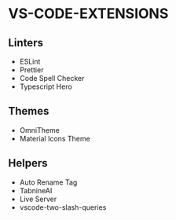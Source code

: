 # VS-CODE-EXTENSIONS

## Linters
- ESLint
- Prettier
- Code Spell Checker
- Typescript Hero

## Themes
- OmniTheme
- Material Icons Theme

## Helpers
- Auto Rename Tag
- TabnineAI
- Live Server
- vscode-two-slash-queries